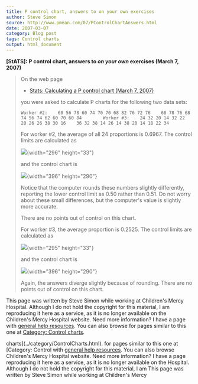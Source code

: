 ```yaml
---
title: P control chart, answers to on your own exercises
author: Steve Simon
source: http://www.pmean.com/07/PControlChartAnswers.html
date: 2007-03-07
category: Blog post
tags: Control charts
output: html_document
---
```

**[StATS]:** **P control chart, answers to *on your
own* exercises (March 7, 2007)**

> On the web page
>
> -   [Stats: Calculating a P control chart (March
>     7, 2007)](PControlChart.html)
>
> you were asked to calculate P charts for the following two data sets:
>
> `Worker #2:    60 56 78 60 74 70 70 68 82 76 72 76    68 78 76 68 74 56 74 62 60 70 60 84        Worker #3:    24 32 20 14 32 22 20 26 26 38 30 16    36 32 38 14 26 14 38 20 14 18 22 34`
>
> For worker \#2, the average of all 24 proportions is 0.6967. The
> control limits are calculated as
>
> ![](images/pchart05.gif){width="296" height="33"}
>
> and the control chart is
>
> ![](images/pchart06.gif){width="396" height="290"}
>
> Notice that the computer rounds these numbers slightly differently,
> reporting the lower control limit as 0.50 rather than 0.51. Do not
> worry about these small differences, but the computer\'s value is
> slightly more accurate.
>
> There are no points out of control on this chart.
>
> For worker \#3, the average proportion is 0.2525. The control limits
> are calculated as
>
> ![](images/pchart09.gif){width="295" height="33"}
>
> and the control chart is
>
> ![](images/pchart08.gif){width="396" height="290"}
>
> Again, the answers diverge slightly because of rounding. There are no
> points out of control on this chart.

This page was written by Steve Simon while working at Children\'s Mercy
Hospital. Although I do not hold the copyright for this material, I am
reproducing it here as a service, as it is no longer available on the
Children\'s Mercy Hospital website. Need more information? I have a page
with [general help resources](../GeneralHelp.html). You can also browse
for pages similar to this one at [Category: Control
charts](../category/ControlCharts.html).
<!---More--->
charts](../category/ControlCharts.html).
for pages similar to this one at [Category: Control
with [general help resources](../GeneralHelp.html). You can also browse
Children\'s Mercy Hospital website. Need more information? I have a page
reproducing it here as a service, as it is no longer available on the
Hospital. Although I do not hold the copyright for this material, I am
This page was written by Steve Simon while working at Children\'s Mercy

<!---Do not use
**[StATS]:** **P control chart, answers to *on your
This page was written by Steve Simon while working at Children\'s Mercy
Hospital. Although I do not hold the copyright for this material, I am
reproducing it here as a service, as it is no longer available on the
Children\'s Mercy Hospital website. Need more information? I have a page
with [general help resources](../GeneralHelp.html). You can also browse
for pages similar to this one at [Category: Control
charts](../category/ControlCharts.html).
--->

